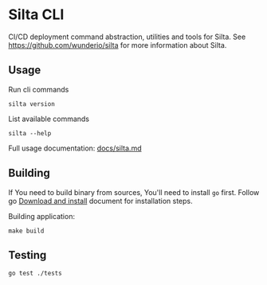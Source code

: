 # Silta CLI

CI/CD deployment command abstraction, utilities and tools for Silta.
See https://github.com/wunderio/silta for more information about Silta.

## Usage

Run cli commands

```
silta version
```

List available commands
```
silta --help
```

Full usage documentation: [docs/silta.md](docs/silta.md)

## Building

If You need to build binary from sources, You'll need to install `go` first. 
Follow go [Download and install](https://go.dev/doc/install) document for 
installation steps. 

Building application:
```
make build
```

## Testing

```
go test ./tests
```